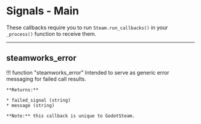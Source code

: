 # Signals - Main

These callbacks require you to run ```Steam.run_callbacks()``` in your ```_process()``` function to receive them.

---

## steamworks_error

!!! function "steamworks_error"
	Intended to serve as generic error messaging for failed call results.
	
	**Returns:**

	* failed_signal (string)
	* message (string)

	**Note:** this callback is unique to GodotSteam.
